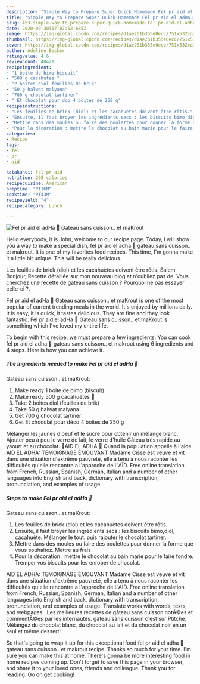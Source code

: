 ```yaml
---
description: "Simple Way to Prepare Super Quick Homemade Fel pr aid el adHa 🐏 Gateau sans cuisson.. et maKrout"
title: "Simple Way to Prepare Super Quick Homemade Fel pr aid el adHa 🐏 Gateau sans cuisson.. et maKrout"
slug: 453-simple-way-to-prepare-super-quick-homemade-fel-pr-aid-el-adha-gateau-sans-cuisson-et-makrout
date: 2020-09-30T17:07:52.685Z
image: https://img-global.cpcdn.com/recipes/d1ae261b355e0ecc/751x532cq70/fel-pr-aid-el-adha-🐏-gateau-sans-cuisson-et-makrout-photo-principale-de-la-recette.jpg
thumbnail: https://img-global.cpcdn.com/recipes/d1ae261b355e0ecc/751x532cq70/fel-pr-aid-el-adha-🐏-gateau-sans-cuisson-et-makrout-photo-principale-de-la-recette.jpg
cover: https://img-global.cpcdn.com/recipes/d1ae261b355e0ecc/751x532cq70/fel-pr-aid-el-adha-🐏-gateau-sans-cuisson-et-makrout-photo-principale-de-la-recette.jpg
author: Adeline Becker
ratingvalue: 4.6
reviewcount: 48421
recipeingredient:
- "1 boite de bimo biscuit"
- "500 g cacahutes "
- "2 boites diol feuilles de brik"
- "50 g halwat malyana"
- "700 g chocolat tartiner"
- " Et chocolat pour dco 4 boites de 250 g"
recipeinstructions:
- "Les feuilles de brick (diol) et les cacahuètes doivent être rôtis."
- "Ensuite, il faut broyer les ingrédients secs : les biscuits bimo,diol, cacahuète. Mélanger le tout. puis rajouter le chocolat tartiner."
- "Mettre dans des moules ou faire des boulettes pour donner la forme que vous souhaitez. Mettre au frais"
- "Pour la décoration : mettre le chocolat au bain marie pour le faire fondre. Tremper vos biscuits pour les enrober de chocolat."
categories:
- Recipe
tags:
- fel
- pr
- aid

katakunci: fel pr aid 
nutrition: 208 calories
recipecuisine: American
preptime: "PT16M"
cooktime: "PT43M"
recipeyield: "4"
recipecategory: Lunch

---
```



![Fel pr aid el adHa 🐏
Gateau sans cuisson.. et maKrout](https://img-global.cpcdn.com/recipes/d1ae261b355e0ecc/751x532cq70/fel-pr-aid-el-adha-🐏-gateau-sans-cuisson-et-makrout-photo-principale-de-la-recette.jpg)

Hello everybody, it is John, welcome to our recipe page. Today, I will show you a way to make a special dish, fel pr aid el adha 🐏
gateau sans cuisson.. et makrout. It is one of my favorites food recipes. This time, I'm gonna make it a little bit unique. This will be really delicious.

Les feuilles de brick (diol) et les cacahuètes doivent être rôtis. Salem Bonjour, Recette détaillée sur mon nouveau blog et n&#39;oubliez pas de. Vous cherchez une recette de gateau sans cuisson ? Pourquoi ne pas essayer celle-ci ?.

Fel pr aid el adHa 🐏
Gateau sans cuisson.. et maKrout is one of the most popular of current trending meals in the world. It's enjoyed by millions daily. It is easy, it is quick, it tastes delicious. They are fine and they look fantastic. Fel pr aid el adHa 🐏
Gateau sans cuisson.. et maKrout is something which I've loved my entire life.


To begin with this recipe, we must prepare a few ingredients. You can cook fel pr aid el adha 🐏
gateau sans cuisson.. et makrout using 6 ingredients and 4 steps. Here is how you can achieve it.

<!--inarticleads1-->

##### The ingredients needed to make Fel pr aid el adHa 🐏
Gateau sans cuisson.. et maKrout:

1. Make ready 1 boite de bimo (biscuit)
1. Make ready 500 g cacahuètes 🥜
1. Take 2 boites diol (feuilles de brik)
1. Take 50 g halwat malyana
1. Get 700 g chocolat tartiner
1. Get  Et chocolat pour déco 4 boites de 250 g


Mélanger les jaunes d&#39;oeuf et le sucre pour obtenir un mélange blanc. Ajouter peu à peu le verre de lait, le verre d&#39;huile Gâteau très rapide au yaourt et au chocolat. 🐏AID EL ADHA 🐏 Quand la population appelle à l&#39;aide. AID EL ADHA: TEMOIGNAGE ÉMOUVANT Madame Cisse est veuve et vit dans une situation d&#39;extrême pauvreté, elle a tenu à nous raconter les difficultés qu&#39;elle rencontre a l&#39;approche de L&#39;AÏD. Free online translation from French, Russian, Spanish, German, Italian and a number of other languages into English and back, dictionary with transcription, pronunciation, and examples of usage. 

<!--inarticleads2-->

##### Steps to make Fel pr aid el adHa 🐏
Gateau sans cuisson.. et maKrout:

1. Les feuilles de brick (diol) et les cacahuètes doivent être rôtis.
1. Ensuite, il faut broyer les ingrédients secs : les biscuits bimo,diol, cacahuète. Mélanger le tout. puis rajouter le chocolat tartiner.
1. Mettre dans des moules ou faire des boulettes pour donner la forme que vous souhaitez. Mettre au frais
1. Pour la décoration : mettre le chocolat au bain marie pour le faire fondre. Tremper vos biscuits pour les enrober de chocolat.


AID EL ADHA: TEMOIGNAGE ÉMOUVANT Madame Cisse est veuve et vit dans une situation d&#39;extrême pauvreté, elle a tenu à nous raconter les difficultés qu&#39;elle rencontre a l&#39;approche de L&#39;AÏD. Free online translation from French, Russian, Spanish, German, Italian and a number of other languages into English and back, dictionary with transcription, pronunciation, and examples of usage. Translate works with words, texts, and webpages.. Les meilleures recettes de gâteau sans cuisson notÃ©es et commentÃ©es par les internautes. gâteau sans cuisson c&#39;est sur Ptitche. Mélangez du chocolat blanc, du chocolat au lait et du chocolat noir en un seul et même dessert! 

So that's going to wrap it up for this exceptional food fel pr aid el adha 🐏
gateau sans cuisson.. et makrout recipe. Thanks so much for your time. I'm sure you can make this at home. There's gonna be more interesting food in home recipes coming up. Don't forget to save this page in your browser, and share it to your loved ones, friends and colleague. Thank you for reading. Go on get cooking!
